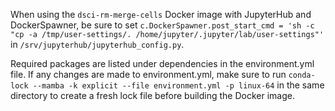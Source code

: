When using the `dsci-rm-merge-cells` Docker image with JupyterHub and DockerSpawner, 
be sure to set `c.DockerSpawner.post_start_cmd = 'sh -c "cp -a /tmp/user-settings/. /home/jupyter/.jupyter/lab/user-settings"'` 
in `/srv/jupyterhub/jupyterhub_config.py`.

Required packages are listed under dependencies in the environment.yml file. If any changes are made to environment.yml, make sure to run `conda-lock --mamba -k explicit --file environment.yml -p linux-64` in the same directory to create a fresh lock file before building the Docker image.